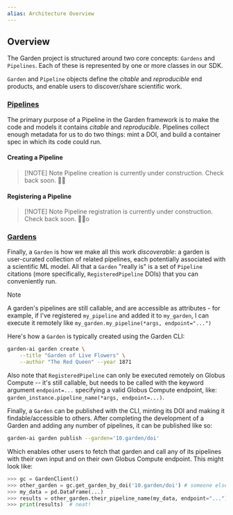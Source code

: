 ```yaml
---
alias: Architecture Overview
---
```

## Overview

The Garden project is structured around two core concepts: `Gardens` and `Pipelines`. Each of these is represented by one or more classes in our SDK.

`Garden` and `Pipeline` objects define the *citable* and *reproducible* end products, and enable users to discover/share scientific work.

### [Pipelines](Pipelines.md)

The primary purpose of a Pipeline in the Garden framework is to make the code and models it contains _citable_ and _reproducible_. Pipelines collect enough metadata for us to do two things: mint a DOI, and build a container spec in which its code could run.

#### Creating a Pipeline


> [!NOTE] Note
> Pipeline creation is currently under construction. Check back soon. 👷🏽

#### Registering a Pipeline

> [!NOTE] Note
> Pipeline registration is currently under construction. Check back soon. 👷🏽o

### [Gardens](Gardens.md)

Finally, a `Garden` is how we make all this work _discoverable_: a garden is user-curated collection of related pipelines, each potentially associated with a scientific ML model. All that a `Garden` "really is" is a set of `Pipeline` citations (more specifically, `RegisteredPipeline` DOIs) that you can conveniently run.


> [!NOTE]
> A garden's pipelines are still callable, and are accessible as attributes - for example, if I've registered `my_pipeline` and added it to `my_garden`, I can execute it remotely like `my_garden.my_pipeline(*args, endpoint="...")`


Here's how a `Garden` is typically created using the Garden CLI:

```bash
garden-ai garden create \
	--title "Garden of Live Flowers" \
	--author "The Red Queen" --year 1871
```



Also note that `RegisteredPipeline` can only be executed remotely on Globus Compute -- it's still callable, but needs to be called with the keyword argument `endpoint=...` specifying a valid Globus Compute endpoint, like: `garden_instance.pipeline_name(*args, endpoint=...)`.

Finally, a `Garden` can be published with the CLI, minting its DOI and making it findable/accessible to others. After completing the development of a Garden and adding any number of pipelines, it can be published like so:

```bash
garden-ai garden publish --garden='10.garden/doi'
```

Which enables other users to fetch that garden and call any of its pipelines with their own input and on their own Globus Compute endpoint. This might look like:

```python
>>> gc = GardenClient()
>>> other_garden = gc.get_garden_by_doi('10.garden/doi') # someone else's doi
>>> my_data = pd.DataFrame(...)
>>> results = other_garden.their_pipeline_name(my_data, endpoint="...")
>>> print(results)  # neat!
```
